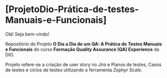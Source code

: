 # [ProjetoDio-Prática-de-testes-Manuais-e-Funcionais]

Olá! Seja bem-vindo! 

Repositório do Projeto **O Dia a Dia de um QA: A Prática de Testes Manuais e Funcionais** do curso **Formação Quality Assurance (QA) Experience** da DIO.

Projeto refere-se a criação de user story no *Jira* e Planos de testes, Casos de testes e ciclos de testes utilizando a ferramenta *Zephyr Scale*.
